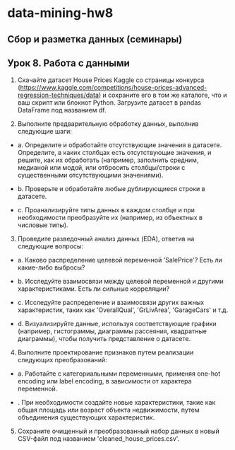 # data-mining-hw8

## Сбор и разметка данных (семинары)

## Урок 8. Работа с данными

1. Скачайте датасет House Prices Kaggle со страницы конкурса (https://www.kaggle.com/competitions/house-prices-advanced-regression-techniques/data) и сохраните его в том же каталоге, что и ваш скрипт или блокнот Python.
Загрузите датасет в pandas DataFrame под названием df.

2. Выполните предварительную обработку данных, выполнив следующие шаги: 

- a. Определите и обработайте отсутствующие значения в датасете. Определите, в каких столбцах есть отсутствующие значения, и решите, как их обработать (например, заполнить средним, медианой или модой, или отбросить столбцы/строки с существенными отсутствующими значениями). 

- b. Проверьте и обработайте любые дублирующиеся строки в датасете. 

- c. Проанализируйте типы данных в каждом столбце и при необходимости преобразуйте их (например, из объектных в числовые типы).

3. Проведите разведочный анализ данных (EDA), ответив на следующие вопросы: 

- a. Каково распределение целевой переменной 'SalePrice'? Есть ли какие-либо выбросы? 

- b. Исследуйте взаимосвязи между целевой переменной и другими характеристиками. Есть ли сильные корреляции?

- c. Исследуйте распределение и взаимосвязи других важных характеристик, таких как 'OverallQual', 'GrLivArea', 'GarageCars' и т.д. 

- d. Визуализируйте данные, используя соответствующие графики (например, гистограммы, диаграммы рассеяния, квадратные диаграммы), чтобы получить представление о датасете.

4. Выполните проектирование признаков путем реализации следующих преобразований:

- a. Работайте с категориальными переменными, применяя one-hot encoding или label encoding, в зависимости от характера переменной. 

- . При необходимости создайте новые характеристики, такие как общая площадь или возраст объекта недвижимости, путем объединения существующих характеристик.

5. Сохраните очищенный и преобразованный набор данных в новый CSV-файл под названием 'cleaned_house_prices.csv'.
